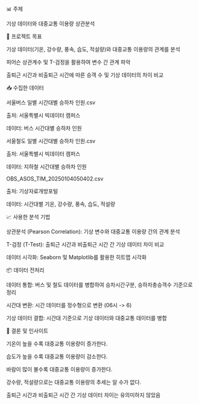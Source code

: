 
📊 주제

기상 데이터와 대중교통 이용량 상관분석


📌 프로젝트 목표

기상 데이터(기온, 강수량, 풍속, 습도, 적설량)와 대중교통 이용량의 관계를 분석

피어슨 상관계수 및 T-검정을 활용하여 변수 간 관계 파악

출퇴근 시간과 비출퇴근 시간에 따른 승객 수 및 기상 데이터의 차이 비교


📥 수집한 데이터

서울버스 일별 시간대별 승하차 인원.csv

출처: 서울특별시 빅데이터 캠퍼스

데이터: 버스 시간대별 승하차 인원

서울철도 일별 시간대별 승하차 인원.csv

출처: 서울특별시 빅데이터 캠퍼스

데이터: 지하철 시간대별 승하차 인원

OBS_ASOS_TIM_20250104050402.csv

출처: 기상자료개방포털

데이터: 시간대별 기온, 강수량, 풍속, 습도, 적설량


📈 사용한 분석 기법

상관분석 (Pearson Correlation): 기상 변수와 대중교통 이용량 간의 관계 분석

T-검정 (T-Test): 출퇴근 시간과 비출퇴근 시간 간 기상 데이터 차이 비교

데이터 시각화: Seaborn 및 Matplotlib를 활용한 히트맵 시각화


📦 데이터 전처리

데이터 통합: 버스 및 철도 데이터를 병합하여 승차시간구분, 승하차총승객수 기준으로 정리

시간대 변환: 시간 데이터를 정수형으로 변환 (06시 -> 6)

기상 데이터 결합: 시간대 기준으로 기상 데이터와 대중교통 데이터를 병합


📌 결론 및 인사이트

기온이 높을 수록 대중교통 이용량이 증가한다.

습도가 높을 수록 대중교통 이용량이 감소한다.

바람이 많이 불수록 대중교통 이용량이 증가한다.

강수량, 적설량으로는 대중교통 이용량의 추세는 알 수가 없다.

출퇴근 시간과 비출퇴근 시간 간 기상 데이터 차이는 유의미하지 않았음
